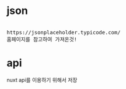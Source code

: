 ﻿# json

<pre> 
https://jsonplaceholder.typicode.com/
홈페이지를 참고하여 가져온것!
</pre>


# api
nuxt api를 이용하기 위해서 저장
